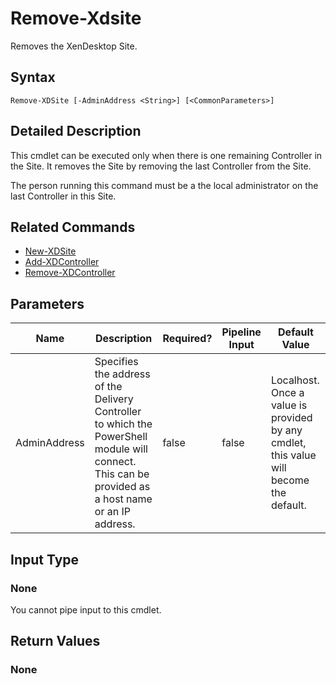 ﻿
# Remove-Xdsite
Removes the XenDesktop Site.
## Syntax
```
Remove-XDSite [-AdminAddress <String>] [<CommonParameters>]
```
## Detailed Description
This cmdlet can be executed only when there is one remaining Controller in the Site. It removes the Site by removing the last Controller from the Site.

The person running this command must be a the local administrator on the last Controller in this Site.


## Related Commands

* [New-XDSite](./New-XDSite/)
* [Add-XDController](./Add-XDController/)
* [Remove-XDController](./Remove-XDController/)
## Parameters
| Name   | Description | Required? | Pipeline Input | Default Value |
| --- | --- | --- | --- | --- |
| AdminAddress | Specifies the address of the Delivery Controller to which the PowerShell module will connect. This can be provided as a host name or an IP address. | false | false | Localhost. Once a value is provided by any cmdlet, this value will become the default. |

## Input Type

### None
You cannot pipe input to this cmdlet.
## Return Values

### None

